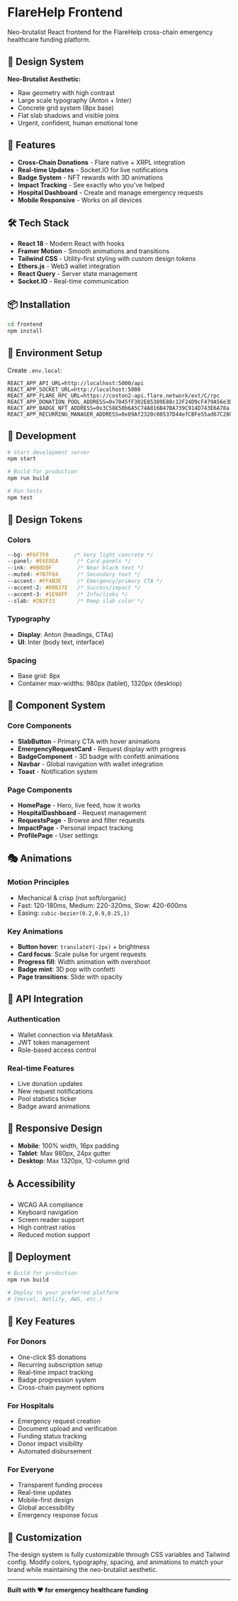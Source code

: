 # FlareHelp Frontend

Neo-brutalist React frontend for the FlareHelp cross-chain emergency healthcare funding platform.

## 🎨 Design System

**Neo-Brutalist Aesthetic:**
- Raw geometry with high contrast
- Large scale typography (Anton + Inter)
- Concrete grid system (8px base)
- Flat slab shadows and visible joins
- Urgent, confident, human emotional tone

## 🚀 Features

- **Cross-Chain Donations** - Flare native + XRPL integration
- **Real-time Updates** - Socket.IO for live notifications
- **Badge System** - NFT rewards with 3D animations
- **Impact Tracking** - See exactly who you've helped
- **Hospital Dashboard** - Create and manage emergency requests
- **Mobile Responsive** - Works on all devices

## 🛠 Tech Stack

- **React 18** - Modern React with hooks
- **Framer Motion** - Smooth animations and transitions
- **Tailwind CSS** - Utility-first styling with custom design tokens
- **Ethers.js** - Web3 wallet integration
- **React Query** - Server state management
- **Socket.IO** - Real-time communication

## 📦 Installation

```bash
cd frontend
npm install
```

## 🔧 Environment Setup

Create `.env.local`:

```env
REACT_APP_API_URL=http://localhost:5000/api
REACT_APP_SOCKET_URL=http://localhost:5000
REACT_APP_FLARE_RPC_URL=https://coston2-api.flare.network/ext/C/rpc
REACT_APP_DONATION_POOL_ADDRESS=0x7845fF302E85389E88c12F24D9cF479A56e3Dab0
REACT_APP_BADGE_NFT_ADDRESS=0x3C58E50b6A5C74A816B47BA739C914D743E6A78a
REACT_APP_RECURRING_MANAGER_ADDRESS=0x09Af2320c08537D44efCBFe55ad67C280F63F36E
```

## 🚀 Development

```bash
# Start development server
npm start

# Build for production
npm run build

# Run tests
npm test
```

## 🎨 Design Tokens

### Colors
```css
--bg: #F6F7F8        /* Very light concrete */
--panel: #E6E8EA      /* Card panels */
--ink: #0B0D0F        /* Near black text */
--muted: #7B7F84      /* Secondary text */
--accent: #FF4B3E     /* Emergency/primary CTA */
--accent-2: #00B37E   /* Success/impact */
--accent-3: #1E90FF   /* Info/links */
--slab: #2B2F33       /* Deep slab color */
```

### Typography
- **Display**: Anton (headings, CTAs)
- **UI**: Inter (body text, interface)

### Spacing
- Base grid: 8px
- Container max-widths: 980px (tablet), 1320px (desktop)

## 🧩 Component System

### Core Components
- **SlabButton** - Primary CTA with hover animations
- **EmergencyRequestCard** - Request display with progress
- **BadgeComponent** - 3D badge with confetti animations
- **Navbar** - Global navigation with wallet integration
- **Toast** - Notification system

### Page Components
- **HomePage** - Hero, live feed, how it works
- **HospitalDashboard** - Request management
- **RequestsPage** - Browse and filter requests
- **ImpactPage** - Personal impact tracking
- **ProfilePage** - User settings

## 🎭 Animations

### Motion Principles
- Mechanical & crisp (not soft/organic)
- Fast: 120-180ms, Medium: 220-320ms, Slow: 420-600ms
- Easing: `cubic-bezier(0.2,0.9,0.25,1)`

### Key Animations
- **Button hover**: `translateY(-2px)` + brightness
- **Card focus**: Scale pulse for urgent requests
- **Progress fill**: Width animation with overshoot
- **Badge mint**: 3D pop with confetti
- **Page transitions**: Slide with opacity

## 🔗 API Integration

### Authentication
- Wallet connection via MetaMask
- JWT token management
- Role-based access control

### Real-time Features
- Live donation updates
- New request notifications
- Pool statistics ticker
- Badge award animations

## 📱 Responsive Design

- **Mobile**: 100% width, 16px padding
- **Tablet**: Max 980px, 24px gutter
- **Desktop**: Max 1320px, 12-column grid

## ♿ Accessibility

- WCAG AA compliance
- Keyboard navigation
- Screen reader support
- High contrast ratios
- Reduced motion support

## 🚀 Deployment

```bash
# Build for production
npm run build

# Deploy to your preferred platform
# (Vercel, Netlify, AWS, etc.)
```

## 🎯 Key Features

### For Donors
- One-click $5 donations
- Recurring subscription setup
- Real-time impact tracking
- Badge progression system
- Cross-chain payment options

### For Hospitals
- Emergency request creation
- Document upload and verification
- Funding status tracking
- Donor impact visibility
- Automated disbursement

### For Everyone
- Transparent funding process
- Real-time updates
- Mobile-first design
- Global accessibility
- Emergency response focus

## 🔧 Customization

The design system is fully customizable through CSS variables and Tailwind config. Modify colors, typography, spacing, and animations to match your brand while maintaining the neo-brutalist aesthetic.

---

**Built with ❤️ for emergency healthcare funding**
